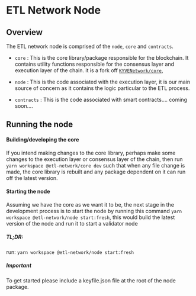 # ETL Network Node

## Overview
The ETL network node is comprised of the `node`, `core` and `contracts`.

- `core` : This is the core library/package responsible for the blockchain. It contains utility functions responsible for the consensus layer and execution layer of the chain. it is a fork off [`KYVENetwork/core`](https://github.com/KYVENetwork/core),

- `node` : This is the code associated with the execution layer, it is our main source of concern as it contains the logic particular to the ETL process.

- `contracts` : This is the code associated with smart contracts.... coming soon....

## Running the node

#### Building/developing the core
If you intend making changes to the core library, perhaps make some changes to the execution layer or consensus layer of the chain, then run `yarn workspace @etl-network/core dev` such that when any file change is made, the core library is rebuilt and any package dependent on it can run off the latest version.

#### Starting the node
Assuming we have the core as we want it to be, the next stage in the development process is to start the node by running this command `yarn workspace @etl-network/node start:fresh`, this would build the latest version of the node and run it to start a validator node

##### TL;DR:
run:
`yarn workspace @etl-network/node start:fresh`

##### Important
To get started please include a keyfile.json file at the root of the node package.

